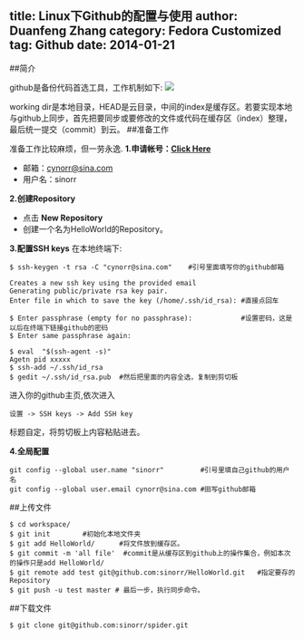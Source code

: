 title: Linux下Github的配置与使用
author: Duanfeng Zhang
category: Fedora Customized
tag: Github
date: 2014-01-21
---
##简介

github是备份代码首选工具，工作机制如下:
![](http://7xjfxk.com1.z0.glb.clouddn.com/github.png)

working dir是本地目录，HEAD是云目录，中间的index是缓存区。若要实现本地与github上同步，首先把要同步或要修改的文件或代码在缓存区（index）整理，最后统一提交（commit）到云。
##准备工作

准备工作比较麻烦，但一劳永逸.
**1.申请帐号：[Click Here](https://github.com/)**

* 邮箱：cynorr@sina.com
* 用户名：sinorr

**2.创建Repository**

* 点击 **New Repository**  
* 创建一个名为HelloWorld的Repository。

**3.配置SSH keys**
在本地终端下:
```
$ ssh-keygen -t rsa -C "cynorr@sina.com"    #引号里面填写你的github邮箱

Creates a new ssh key using the provided email
Generating public/private rsa key pair.
Enter file in which to save the key (/home/.ssh/id_rsa): #直接点回车

$ Enter passphrase (empty for no passphrase):            #设置密码，这是以后在终端下链接github的密码
$ Enter same passphrase again:                              

$ eval  "$(ssh-agent -s)"           
Agetn pid xxxxx   
$ ssh-add ~/.ssh/id_rsa
$ gedit ~/.ssh/id_rsa.pub  #然后把里面的内容全选，复制到剪切板
```
进入你的github主页,依次进入
```
设置 -> SSH keys -> Add SSH key
```
标题自定，将剪切板上内容粘贴进去。

**4.全局配置**
```
git config --global user.name "sinorr"         #引号里填自己github的用户名
git config --global user.email cynorr@sina.com #田写github邮箱
```


##上传文件

```
$ cd workspace/
$ git init        #初始化本地文件夹
$ git add HelloWorld/      #将文件放到缓存区。
$ git commit -m 'all file'  #commit是从缓存区到github上的操作集合，例如本次的操作只是add HelloWorld/
$ git remote add test git@github.com:sinorr/HelloWorld.git   #指定要存的Repository
$ git push -u test master # 最后一步，执行同步命令。
```

##下载文件


```
$ git clone git@github.com:sinorr/spider.git
```
